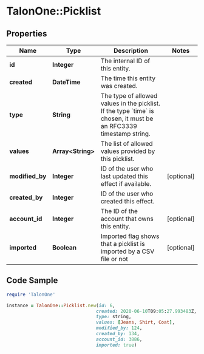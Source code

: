 # TalonOne::Picklist

## Properties

Name | Type | Description | Notes
------------ | ------------- | ------------- | -------------
**id** | **Integer** | The internal ID of this entity. | 
**created** | **DateTime** | The time this entity was created. | 
**type** | **String** | The type of allowed values in the picklist. If the type &#x60;time&#x60; is chosen, it must be an RFC3339 timestamp string. | 
**values** | **Array&lt;String&gt;** | The list of allowed values provided by this picklist. | 
**modified_by** | **Integer** | ID of the user who last updated this effect if available. | [optional] 
**created_by** | **Integer** | ID of the user who created this effect. | 
**account_id** | **Integer** | The ID of the account that owns this entity. | [optional] 
**imported** | **Boolean** | Imported flag shows that a picklist is imported by a CSV file or not | [optional] 

## Code Sample

```ruby
require 'TalonOne'

instance = TalonOne::Picklist.new(id: 6,
                                 created: 2020-06-10T09:05:27.993483Z,
                                 type: string,
                                 values: [Jeans, Shirt, Coat],
                                 modified_by: 124,
                                 created_by: 134,
                                 account_id: 3886,
                                 imported: true)
```


